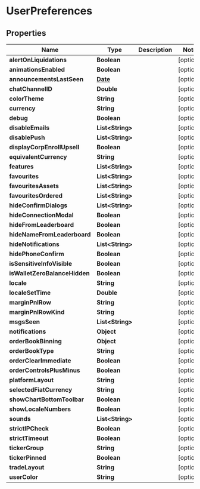 
# UserPreferences

## Properties
Name | Type | Description | Notes
------------ | ------------- | ------------- | -------------
**alertOnLiquidations** | **Boolean** |  |  [optional]
**animationsEnabled** | **Boolean** |  |  [optional]
**announcementsLastSeen** | [**Date**](Date.md) |  |  [optional]
**chatChannelID** | **Double** |  |  [optional]
**colorTheme** | **String** |  |  [optional]
**currency** | **String** |  |  [optional]
**debug** | **Boolean** |  |  [optional]
**disableEmails** | **List&lt;String&gt;** |  |  [optional]
**disablePush** | **List&lt;String&gt;** |  |  [optional]
**displayCorpEnrollUpsell** | **Boolean** |  |  [optional]
**equivalentCurrency** | **String** |  |  [optional]
**features** | **List&lt;String&gt;** |  |  [optional]
**favourites** | **List&lt;String&gt;** |  |  [optional]
**favouritesAssets** | **List&lt;String&gt;** |  |  [optional]
**favouritesOrdered** | **List&lt;String&gt;** |  |  [optional]
**hideConfirmDialogs** | **List&lt;String&gt;** |  |  [optional]
**hideConnectionModal** | **Boolean** |  |  [optional]
**hideFromLeaderboard** | **Boolean** |  |  [optional]
**hideNameFromLeaderboard** | **Boolean** |  |  [optional]
**hideNotifications** | **List&lt;String&gt;** |  |  [optional]
**hidePhoneConfirm** | **Boolean** |  |  [optional]
**isSensitiveInfoVisible** | **Boolean** |  |  [optional]
**isWalletZeroBalanceHidden** | **Boolean** |  |  [optional]
**locale** | **String** |  |  [optional]
**localeSetTime** | **Double** |  |  [optional]
**marginPnlRow** | **String** |  |  [optional]
**marginPnlRowKind** | **String** |  |  [optional]
**msgsSeen** | **List&lt;String&gt;** |  |  [optional]
**notifications** | **Object** |  |  [optional]
**orderBookBinning** | **Object** |  |  [optional]
**orderBookType** | **String** |  |  [optional]
**orderClearImmediate** | **Boolean** |  |  [optional]
**orderControlsPlusMinus** | **Boolean** |  |  [optional]
**platformLayout** | **String** |  |  [optional]
**selectedFiatCurrency** | **String** |  |  [optional]
**showChartBottomToolbar** | **Boolean** |  |  [optional]
**showLocaleNumbers** | **Boolean** |  |  [optional]
**sounds** | **List&lt;String&gt;** |  |  [optional]
**strictIPCheck** | **Boolean** |  |  [optional]
**strictTimeout** | **Boolean** |  |  [optional]
**tickerGroup** | **String** |  |  [optional]
**tickerPinned** | **Boolean** |  |  [optional]
**tradeLayout** | **String** |  |  [optional]
**userColor** | **String** |  |  [optional]



